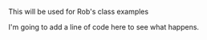 This will be used for Rob's class examples

I'm going to add a line of code here to see what happens.
